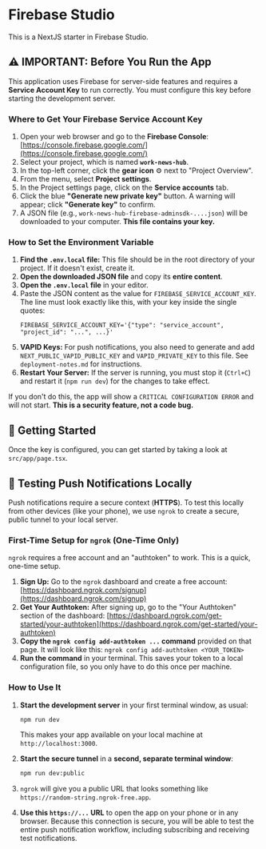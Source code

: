# Firebase Studio

This is a NextJS starter in Firebase Studio.

## ⚠️ IMPORTANT: Before You Run the App

This application uses Firebase for server-side features and requires a **Service Account Key** to run correctly. You must configure this key before starting the development server.

### Where to Get Your Firebase Service Account Key

1.  Open your web browser and go to the **Firebase Console**: [https://console.firebase.google.com/](https://console.firebase.google.com/)
2.  Select your project, which is named **`work-news-hub`**.
3.  In the top-left corner, click the **gear icon** ⚙️ next to "Project Overview".
4.  From the menu, select **Project settings**.
5.  In the Project settings page, click on the **Service accounts** tab.
6.  Click the blue **"Generate new private key"** button. A warning will appear; click **"Generate key"** to confirm.
7.  A JSON file (e.g., `work-news-hub-firebase-adminsdk-....json`) will be downloaded to your computer. **This file contains your key.**

### How to Set the Environment Variable

1.  **Find the `.env.local` file:** This file should be in the root directory of your project. If it doesn't exist, create it.
2.  **Open the downloaded JSON file** and copy its **entire content**.
3.  **Open the `.env.local` file** in your editor.
4.  Paste the JSON content as the value for `FIREBASE_SERVICE_ACCOUNT_KEY`. The line must look exactly like this, with your key inside the single quotes:
    ```
    FIREBASE_SERVICE_ACCOUNT_KEY='{"type": "service_account", "project_id": "...", ...}'
    ```
5.  **VAPID Keys:** For push notifications, you also need to generate and add `NEXT_PUBLIC_VAPID_PUBLIC_KEY` and `VAPID_PRIVATE_KEY` to this file. See `deployment-notes.md` for instructions.
6.  **Restart Your Server:** If the server is running, you must stop it (`Ctrl+C`) and restart it (`npm run dev`) for the changes to take effect.

If you don't do this, the app will show a `CRITICAL CONFIGURATION ERROR` and will not start. **This is a security feature, not a code bug.**

## 🚀 Getting Started

Once the key is configured, you can get started by taking a look at `src/app/page.tsx`.

## 📱 Testing Push Notifications Locally

Push notifications require a secure context (**HTTPS**). To test this locally from other devices (like your phone), we use `ngrok` to create a secure, public tunnel to your local server.

### First-Time Setup for `ngrok` (One-Time Only)

`ngrok` requires a free account and an "authtoken" to work. This is a quick, one-time setup.

1.  **Sign Up:** Go to the `ngrok` dashboard and create a free account: [https://dashboard.ngrok.com/signup](https://dashboard.ngrok.com/signup)
2.  **Get Your Authtoken:** After signing up, go to the "Your Authtoken" section of the dashboard: [https://dashboard.ngrok.com/get-started/your-authtoken](https://dashboard.ngrok.com/get-started/your-authtoken)
3.  **Copy the `ngrok config add-authtoken ...` command** provided on that page. It will look like this: `ngrok config add-authtoken <YOUR_TOKEN>`
4.  **Run the command** in your terminal. This saves your token to a local configuration file, so you only have to do this once per machine.

### How to Use It

1.  **Start the development server** in your first terminal window, as usual:
    ```bash
    npm run dev
    ```
    This makes your app available on your local machine at `http://localhost:3000`.

2.  **Start the secure tunnel** in a **second, separate terminal window**:
    ```bash
    npm run dev:public
    ```

3.  `ngrok` will give you a public URL that looks something like `https://random-string.ngrok-free.app`.

4.  **Use this `https://...` URL** to open the app on your phone or in any browser. Because this connection is secure, you will be able to test the entire push notification workflow, including subscribing and receiving test notifications.
